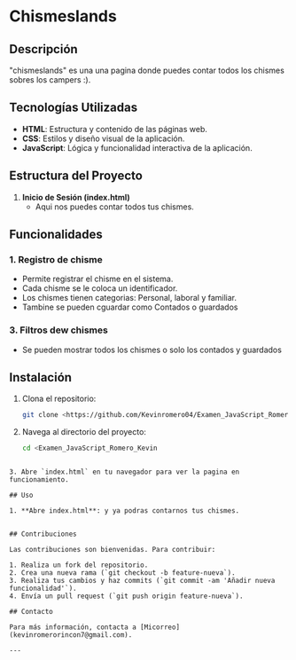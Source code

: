 
# Chismeslands

## Descripción

"chismeslands" es una una pagina donde puedes contar todos los chismes sobres los campers :).

## Tecnologías Utilizadas

- **HTML**: Estructura y contenido de las páginas web.
- **CSS**: Estilos y diseño visual de la aplicación.
- **JavaScript**: Lógica y funcionalidad interactiva de la aplicación.

## Estructura del Proyecto

1. **Inicio de Sesión (index.html)**
   - Aqui nos puedes contar todos tus chismes.


## Funcionalidades

### 1. Registro de chisme
- Permite registrar el chisme en el sistema.
- Cada chisme se le coloca un identificador.
- Los chismes tienen categorias: Personal, laboral y familiar.
- Tambine se pueden cguardar como Contados o guardados



### 3. Filtros dew chismes
- Se pueden mostrar todos los chismes o solo los contados y guardados

## Instalación

1. Clona el repositorio:

   ```bash
   git clone <https://github.com/Kevinromero04/Examen_JavaScript_Romero_Kevin.git>
   ```

2. Navega al directorio del proyecto:

   ```bash
   cd <Examen_JavaScript_Romero_Kevin
>
   ```

3. Abre `index.html` en tu navegador para ver la pagina en funcionamiento.

## Uso

1. **Abre index.html**: y ya podras contarnos tus chismes.


## Contribuciones

Las contribuciones son bienvenidas. Para contribuir:

1. Realiza un fork del repositorio.
2. Crea una nueva rama (`git checkout -b feature-nueva`).
3. Realiza tus cambios y haz commits (`git commit -am 'Añadir nueva funcionalidad'`).
4. Envía un pull request (`git push origin feature-nueva`).

## Contacto

Para más información, contacta a [Micorreo](kevinromerorincon7@gmail.com).

---


